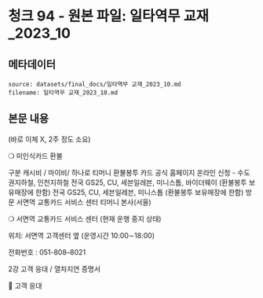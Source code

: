# 청크 94 - 원본 파일: 일타역무 교재_2023_10

## 메타데이터

```
source: datasets/final_docs/일타역무 교재_2023_10.md
filename: 일타역무 교재_2023_10.md
```

## 본문 내용

(바로 이체 X, 2주 정도 소요)

❍ 미인식카드 환불

구분 캐시비 / 마이비/ 하나로 티머니 환불봉투 카드 공식 홈페이지 온라인 신청 - 수도권지하철, 인천지하철 전국 GS25, CU, 세븐일레븐, 미니스톱, 바이더웨이  (환불봉투 보유매장에 한함) 전국 GS25, CU, 세븐일레븐, 미니스톱  (환불봉투 보유매장에 한함) 방문 서면역 교통카드 서비스 센터 티머니 본사(서울)

❍ 서면역 교통카드 서비스 센터 (현재 운행 중지 상태)

위치: 서면역 고객센터 옆 (운영시간 10:00∼18:00)

전화번호 : 051-808–8021

2강 고객 응대 / 열차지연 증명서

󰊱 고객 응대